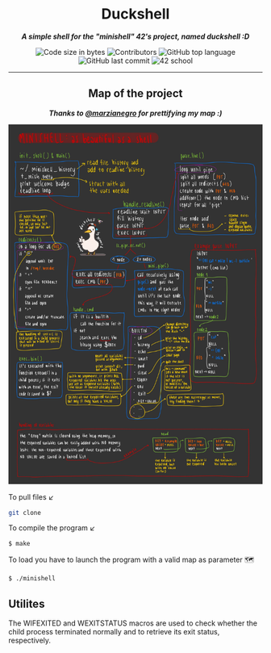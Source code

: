
<h1 align="center">
	Duckshell
</h1>

<p align="center">
	<b><i>A simple shell for the "minishell" 42's project, named duckshell :D</i></b><br>
</p>
<p align="center">
	<img alt="Code size in bytes" src="https://img.shields.io/github/languages/code-size/skyheis/42_minishell" />
    <img alt="Contributors" src="https://img.shields.io/github/contributors/skyheis/42_minishell?color=orange" />
	<img alt="GitHub top language" src="https://img.shields.io/github/languages/top/skyheis/42_minishell?label=C&style=plastic" />
	<img alt="GitHub last commit" src="https://img.shields.io/github/last-commit/skyheis/42_minishell?color=green" />
    <img alt="42 school" src="https://img.shields.io/badge/42-Florence-9cf" />
</p>


---

<h2 align="center">
	Map of the project
</h2>
<p align="center">
	<b><i>Thanks to <a href="https://github.com/marzianegro">@marzianegro</a> for prettifying my map :)</i></b><br>
</p>

<p align="center">
	<img src="https://github.com/skyheis/42_minishell/blob/main/duckmap.jpg" />

</p>


To pull files ↙️
```bash
git clone
```
To compile the program ↙️

```bash
$ make
```
To load you have to launch the program with a valid map as parameter 🗺️
```bash
$ ./minishell
```

## Utilites

The WIFEXITED and WEXITSTATUS macros are used to check whether the child process terminated normally and to retrieve its exit status, respectively.
